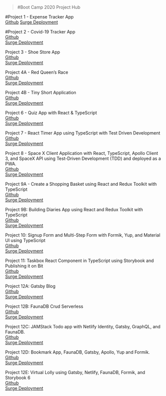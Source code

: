 > #Boot Camp 2020 Project Hub

#Project 1 - Expense Tracker App<br />
[Github](https://github.com/Hasham-dev/expense_tracker_app:)
[Surge Deployment](https://github.com/Hasham-dev/expense_tracker_app)
 

#Project 2 - Covid-19 Tracker App <br />
[Github](https://github.com/Hasham-dev/covid19_API) <br/>
[Surge Deployment](http://hv-covid19.surge.sh/)

Project 3 - Shoe Store App <br/>
[Github](https://github.com/Hasham-dev/Shoe-APP) <br/>
[Surge Deployment](http://hv-shoestore.surge.sh/)

Project 4A - Red Queen’s Race<br />
[Github](https://github.com/Hasham-dev/Shoe-APP) <br/>
[Surge Deployment](http://hv-shoestore.surge.sh/)

Project 4B - Tiny Short Application<br />
[Github](https://github.com/Hasham-dev/Shoe-APP) <br/>
[Surge Deployment](http://hv-shoestore.surge.sh/)

Project 6 - Quiz App with React & TypeScript<br />
[Github](https://github.com/Hasham-dev/Shoe-APP) <br/>
[Surge Deployment](http://hv-shoestore.surge.sh/)

Project 7 - React Timer App using TypeScript with Test Driven Development<br />
[Github](https://github.com/Hasham-dev/Shoe-APP) <br/>
[Surge Deployment](http://hv-shoestore.surge.sh/)

Project 8 - Space X Client Application with React, TypeScript, Apollo Client 3, and SpaceX API using Test-Driven Development (TDD) and deployed as a PWA. <br />
[Github](https://github.com/Hasham-dev/Shoe-APP) <br/>
[Surge Deployment](http://hv-shoestore.surge.sh/)

Project 9A - Create a Shopping Basket using React and Redux Toolkit with TypeScript<br />
[Github](https://github.com/Hasham-dev/Shoe-APP) <br/>
[Surge Deployment](http://hv-shoestore.surge.sh/)

Project 9B: Building Diaries App using React and Redux Toolkit with TypeScript<br />
[Github](https://github.com/Hasham-dev/Shoe-APP) <br/>
[Surge Deployment](http://hv-shoestore.surge.sh/)

Project 10: Signup Form and Multi-Step Form with Formik, Yup, and Material UI using TypeScript<br />
[Github](https://github.com/Hasham-dev/Shoe-APP) <br/>
[Surge Deployment](http://hv-shoestore.surge.sh/)

Project 11: Taskbox React Component in TypeScript using Storybook and Publishing it on Bit<br />
[Github](https://github.com/Hasham-dev/Shoe-APP) <br/>
[Surge Deployment](http://hv-shoestore.surge.sh/)

Project 12A: Gatsby Blog<br />
[Github](https://github.com/Hasham-dev/Shoe-APP) <br/>
[Surge Deployment](http://hv-shoestore.surge.sh/)

Project 12B: FaunaDB Crud Serverless<br />
[Github](https://github.com/Hasham-dev/Shoe-APP) <br/>
[Surge Deployment](http://hv-shoestore.surge.sh/)

Project 12C: JAMStack Todo app with Netlify Identity, Gatsby, GraphQL, and FaunaDB.<br />
[Github](https://github.com/Hasham-dev/Shoe-APP) <br/>
[Surge Deployment](http://hv-shoestore.surge.sh/)

Project 12D: Bookmark App, FaunaDB, Gatsby, Apollo, Yup and Formik.<br />
[Github](https://github.com/Hasham-dev/Shoe-APP) <br/>
[Surge Deployment](http://hv-shoestore.surge.sh/)

Project 12E: Virtual Lolly using Gatsby, Netlify, FaunaDB, Formik, and Storybook 6<br />
[Github](https://github.com/Hasham-dev/Shoe-APP) <br/>
[Surge Deployment](http://hv-shoestore.surge.sh/)
